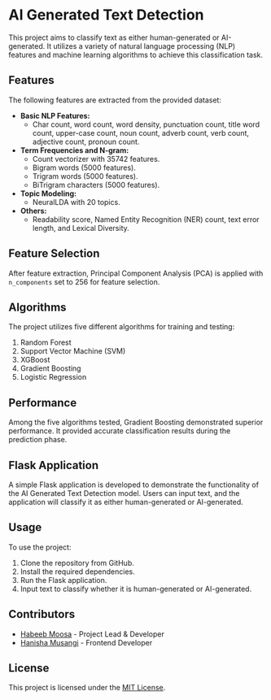 # AI Generated Text Detection

This project aims to classify text as either human-generated or AI-generated. It utilizes a variety of natural language processing (NLP) features and machine learning algorithms to achieve this classification task.

## Features
The following features are extracted from the provided dataset:
- **Basic NLP Features:**
  - Char count, word count, word density, punctuation count, title word count, upper-case count, noun count, adverb count, verb count, adjective count, pronoun count.
- **Term Frequencies and N-gram:**
  - Count vectorizer with 35742 features.
  - Bigram words (5000 features).
  - Trigram words (5000 features).
  - BiTrigram characters (5000 features).
- **Topic Modeling:**
  - NeuralLDA with 20 topics.
- **Others:**
  - Readability score, Named Entity Recognition (NER) count, text error length, and Lexical Diversity.

## Feature Selection
After feature extraction, Principal Component Analysis (PCA) is applied with `n_components` set to 256 for feature selection.

## Algorithms
The project utilizes five different algorithms for training and testing:
1. Random Forest
2. Support Vector Machine (SVM)
3. XGBoost
4. Gradient Boosting
5. Logistic Regression

## Performance
Among the five algorithms tested, Gradient Boosting demonstrated superior performance. It provided accurate classification results during the prediction phase.

## Flask Application
A simple Flask application is developed to demonstrate the functionality of the AI Generated Text Detection model. Users can input text, and the application will classify it as either human-generated or AI-generated.

## Usage
To use the project:
1. Clone the repository from GitHub.
2. Install the required dependencies.
3. Run the Flask application.
4. Input text to classify whether it is human-generated or AI-generated.

## Contributors
- [Habeeb Moosa](https://github.com/habeebmoosa) - Project Lead & Developer
- [Hanisha Musangi](https://github.com/MusangiHanisha) - Frontend Developer

## License
This project is licensed under the [MIT License](LICENSE).
